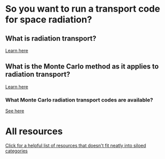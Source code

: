 # So you want to run a transport code for space radiation?
## What is radiation transport?
[Learn here](/transport.html)
## What is the Monte Carlo method as it applies to radiation transport?
[Learn here](/montecarlo/explainer.html)
### What Monte Carlo radiation transport codes are available?
[See here](/montecarlo/codes.html)
# All resources
[Click for a helpful list of resources that doesn't fit neatly into siloed categories](collated.html)
